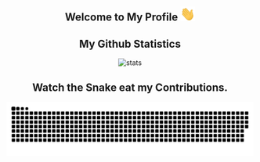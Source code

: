 <h2 align="center">Welcome to My Profile <img src="https://raw.githubusercontent.com/boidushya/Boidushya/main/wave.gif" width="30px"></h2>
<h2 align="center">My Github Statistics</h2>
<div align="center">
<img alt ="stats" src="https://github-readme-stats.vercel.app/api?username=meesam4687&show_icons=true&locale=en&theme=dark&hide_border=true&cache_seconds=1800&icon_color=00ffff&text_color=61dafb&title_color=00ffff%22%20alt=%22meesam4687%22">
</div>
<h2 align="center"> Watch the Snake eat my Contributions.</h2>
<div align="center">
<img alt="snake eating my contribution" src="https://github.com/meesam4687/meesam4687/blob/output/github-contribution-grid-snake.svg">
</div>
